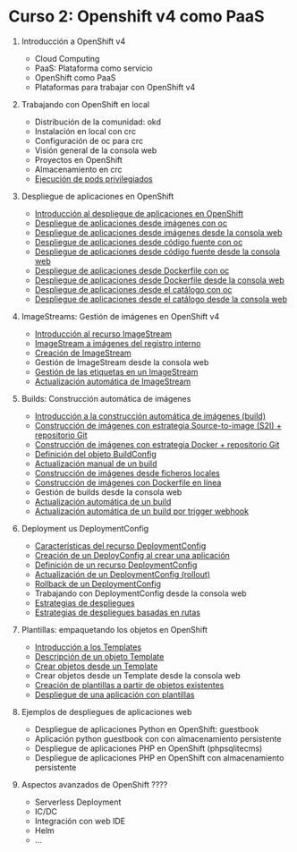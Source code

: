 # Curso 2: Openshift v4 como PaaS

1. Introducción a OpenShift v4
	* Cloud Computing
	* PaaS: Plataforma como servicio
	* OpenShift como PaaS
	* Plataformas para trabajar con OpenShift v4

2. Trabajando con OpenShift en local
	* Distribución de la comunidad: okd
	* Instalación en local con crc
	* Configuración de oc para crc
	* Visión general de la consola web
	* Proyectos en OpenShift
	* Almacenamiento en crc
	* [Ejecución de pods privilegiados](modulo2/pods_privilegiados.md)

3. Despliegue de aplicaciones en OpenShift
	* [Introducción al despliegue de aplicaciones en OpenShift](modulo3/introduccion.md)
	* [Despliegue de aplicaciones desde imágenes con oc](modulo3/imagen.md)
	* [Despliegue de aplicaciones desde imágenes desde la consola web](modulo3/imagen_web.md)
	* [Despliegue de aplicaciones desde código fuente con oc](modulo3/codigo.md	)
	* [Despliegue de aplicaciones desde código fuente desde la consola web](modulo3/codigo_web.md)
	* [Despliegue de aplicaciones desde Dockerfile con oc](modulo3/docker.md)
	* [Despliegue de aplicaciones desde Dockerfile desde la consola web](modulo3/docker_web.md)
	* [Despliegue de aplicaciones desde el catálogo con oc](modulo3/catalogo.md)
	* [Despliegue de aplicaciones desde el catálogo desde la consola web](modulo3/catalogo_web.md)

4. ImageStreams: Gestión de imágenes en OpenShift v4
	* [Introducción al recurso ImageStream](modulo4/introduccion.md)
	* [ImageStream a imágenes del registro interno](modulo4/registro_interno.md)
	* [Creación de ImageStream](modulo4/crear_is.md)
	* Gestión de ImageStream desde la consola web
	* [Gestión de las etiquetas en un ImageStream](modulo4/etiquetas.md)
	* [Actualización automática de ImageStream](modulo4/update.md)

5. Builds: Construcción automática de imágenes
	* [Introducción a la construcción automática de imágenes (build)](modulo5/build.md)
	* [Construcción de imágenes con estrategia Source-to-image (S2I) + repositorio Git](modulo5/s2i.md)
	* [Construcción de imágenes con estrategia Docker + repositorio Git](modulo5/docker.md)
	* [Definición del objeto BuildConfig](modulo5/buildconfig.md)
	* [Actualización manual de un build](modulo5/actualizacion.md)
	* [Construcción de imágenes desde ficheros locales](modulo5/binary.md)
	* [Construcción de imágenes con Dockerfile en línea](modulo5/dockerfile_inline.md)
	* Gestión de builds desde la consola web
	* [Actualización automática de un build](modulo5/imagechange.md)
	* [Actualización automática de un build por trigger webhook](modulo5/webhook.md)

6. Deployment us DeploymentConfig
	* [Características del recurso DeploymentConfig](modulo6/dc.md)
	* [Creación de un DeployConfig al crear una aplicación](modulo6/newdc.md)
	* [Definición de un recurso DeploymentConfig](modulo6/deploymentconfig.md)
	* [Actualización de un DeploymentConfig (rollout)](modulo6/rollout.md)
	* [Rollback de un DeploymentConfig](modulo6/rollback.md)
	* Trabajando con DeploymentConfig desde la consola web
	* [Estrategias de despliegues](modulo6/estretegias.md)
	* [Estrategias de despliegues basadas en rutas](modulo6/estrategias_rutas.md)

7. Plantillas: empaquetando los objetos en OpenShift
	* [Introducción a los Templates](modulo7/template.md)
	* [Descripción de un objeto Template](modulo7/descripcion.md)
	* [Crear objetos desde un Template](modulo7/crear_template.md)
	* Crear objetos desde un Template desde la consola web
	* [Creación de plantillas a partir de objetos existentes](modulo7/crear_template2.md)
	* [Despliegue de una aplicación con plantillas](modulo7/php-template.md)

8. Ejemplos de despliegues de aplicaciones web
	* Despliegue de aplicaciones Python en OpenShift: guestbook
	* Aplicación python guestbook con con almacenamiento persistente
	* Despliegue de aplicaciones PHP en OpenShift (phpsqlitecms)
	* Despliegue de aplicaciones PHP en OpenShift con almacenamiento persistente

9. Aspectos avanzados de OpenShift ????
	
	* Serverless Deployment 
	* IC/DC
	* Integración con web IDE
	* Helm
	* ...
		




	
